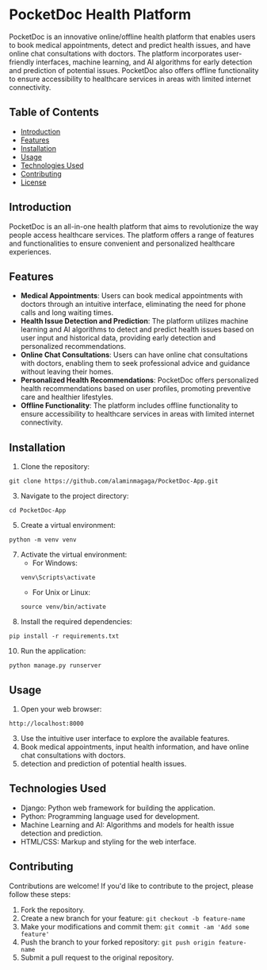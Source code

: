 # PocketDoc Health Platform

PocketDoc is an innovative online/offline health platform that enables users to book medical appointments, detect and predict health issues, and have online chat consultations with doctors. The platform incorporates user-friendly interfaces, machine learning, and AI algorithms for early detection and prediction of potential issues. PocketDoc also offers offline functionality to ensure accessibility to healthcare services in areas with limited internet connectivity.

## Table of Contents
- [Introduction](#introduction)
- [Features](#features)
- [Installation](#installation)
- [Usage](#usage)
- [Technologies Used](#technologies-used)
- [Contributing](#contributing)
- [License](#license)

## Introduction
PocketDoc is an all-in-one health platform that aims to revolutionize the way people access healthcare services. The platform offers a range of features and functionalities to ensure convenient and personalized healthcare experiences.

## Features
- **Medical Appointments**: Users can book medical appointments with doctors through an intuitive interface, eliminating the need for phone calls and long waiting times.
- **Health Issue Detection and Prediction**: The platform utilizes machine learning and AI algorithms to detect and predict health issues based on user input and historical data, providing early detection and personalized recommendations.
- **Online Chat Consultations**: Users can have online chat consultations with doctors, enabling them to seek professional advice and guidance without leaving their homes.
- **Personalized Health Recommendations**: PocketDoc offers personalized health recommendations based on user profiles, promoting preventive care and healthier lifestyles.
- **Offline Functionality**: The platform includes offline functionality to ensure accessibility to healthcare services in areas with limited internet connectivity.

## Installation
1. Clone the repository: 
 ```
 git clone https://github.com/alaminmagaga/PocketDoc-App.git
  ```
3. Navigate to the project directory: 
 ```
 cd PocketDoc-App
  ```
5. Create a virtual environment: 
 ```
 python -m venv venv
  ```
7. Activate the virtual environment:
   - For Windows: 
    ```
    venv\Scripts\activate
     ```
   - For Unix or Linux: 
    ```
    source venv/bin/activate
     ```
8. Install the required dependencies: 
 ```
 pip install -r requirements.txt
  ```
10. Run the application: 
 ```
 python manage.py runserver
  ```

## Usage
1. Open your web browser:
  ```
  http://localhost:8000
   ```
3. Use the intuitive user interface to explore the available features.
4. Book medical appointments, input health information, and have online chat consultations with doctors.
5. detection and prediction of potential health issues.

## Technologies Used
- Django: Python web framework for building the application.
- Python: Programming language used for development.
- Machine Learning and AI: Algorithms and models for health issue detection and prediction.
- HTML/CSS: Markup and styling for the web interface.

## Contributing
Contributions are welcome! If you'd like to contribute to the project, please follow these steps:
1. Fork the repository.
2. Create a new branch for your feature: `git checkout -b feature-name`
3. Make your modifications and commit them: `git commit -am 'Add some feature'`
4. Push the branch to your forked repository: `git push origin feature-name`
5. Submit a pull request to the original repository.

